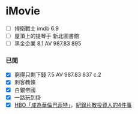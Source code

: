 # iMovie

- [ ] 捍衛戰士 imdb 6.9  
- [ ] 屋頂上的提琴手 新北圖書館  
- [ ] 黑金企業 8.1 AV 987.83 895  

### 已閱
- [x] 窮得只剩下錢  7.5 AV 987.83 837 c.2  
- [x] 刺客教條
- [x] 白銀帝國
- [x] 一路玩到掛
- [x] [HBO「成為華倫巴菲特」](https://www.bilibili.com/video/av8705995/)，[紀錄片教投資人的4件事](https://tw.money.yahoo.com/%E7%9C%9F%E8%AA%A0%E5%B0%88%E6%B3%A8%E5%B0%8D%E7%9A%84%E8%B7%AF-%E6%88%90%E5%B0%B1%E5%B0%B1%E5%9C%A8%E4%B8%8D%E9%81%A0%E8%99%95%EF%BC%9A%E3%80%8C%E6%88%90%E7%82%BA%E8%8F%AF%E5%80%AB%E5%B7%B4%E8%8F%B2-051922656.html)
